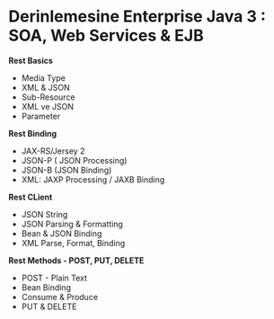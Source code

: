# Derinlemesine Enterprise Java 3 : SOA, Web Services & EJB<br/>


<b>Rest Basics </b> <br/>

<ul>
<li>Media Type</li>
<li>XML & JSON</li>
  <li>Sub-Resource </li>
  <li>XML ve JSON </li>
  <li>Parameter </li>
</ul>


<b>Rest Binding </b> <br/>

<ul>
<li>JAX-RS/Jersey 2</li>
  <li>JSON-P ( JSON Processing) </li>
  <li>JSON-B (JSON Binding) </li>
  <li>XML: JAXP Processing / JAXB Binding </li>
</ul>

<b>Rest CLient </b> <br/>

<ul>
<li>JSON String</li>
  <li>JSON Parsing & Formatting </li>
  <li>Bean & JSON Binding </li>
  <li>XML Parse, Format, Binding </li>
</ul>


<b>Rest Methods - POST, PUT, DELETE </b> <br/>

<ul>
<li>POST - Plain Text</li>
<li>Bean Binding</li>
  <li>Consume & Produce </li>
  <li>PUT & DELETE </li>
</ul>
